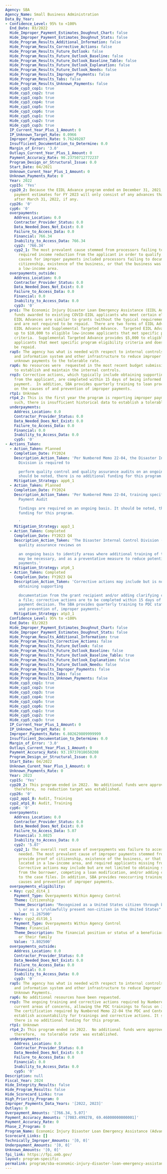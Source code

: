 ```yaml
---
Agency: SBA
Agency_Name: Small Business Administration
Data_By_Year:
- Confidence_Level: 95% to <100%
  End_Date: 03/2022
  Hide_Improper_Payment_Estimates_Doughnut_Chart: false
  Hide_Improper_Payment_Estimates_Doughnut_Stats: false
  Hide_Program_Results_Additional_Information: false
  Hide_Program_Results_Corrective_Actions: false
  Hide_Program_Results_Future_Outlook: false
  Hide_Program_Results_Future_Outlook_Baseline: false
  Hide_Program_Results_Future_Outlook_Baseline_Table: false
  Hide_Program_Results_Future_Outlook_Explanation: false
  Hide_Program_Results_Future_Outlook_Needs: false
  Hide_Program_Results_Improper_Payments: false
  Hide_Program_Results_Tabs: false
  Hide_Program_Results_Unknown_Payments: false
  Hide_cyp3_cop1: true
  Hide_cyp3_cop2: true
  Hide_cyp3_cop3: true
  Hide_cyp3_cop4: true
  Hide_cyp3_cop5: true
  Hide_cyp3_cop6: true
  Hide_cyp5_cup1: true
  Hide_cyp5_cup2: true
  Hide_cyp5_cup3: true
  IP_Current_Year_Plus_1_Amount: 0
  IP_Unknown_Target_Rate: 0.0966
  Improper_Payments_Rate: 9.76249287
  Insufficient_Documentation_to_Determine: 0.0
  Margin_of_Error: '3.0'
  Outlays_Current_Year_Plus_1_Amount: 0
  Payment_Accuracy_Rate: 90.23750712772237
  Program_Design_or_Structural_Issue: 0.0
  Start_Date: 04/2021
  Unknown_Curent_Year_Plus_1_Amount: 0
  Unknown_Payments_Rate: 0
  Year: 2022
  cyp15: 'Yes'
  cyp20_2: Because the EIDL Advance program ended on December 31, 2021, the improper
    payment estimates for FY 2023 will only consist of any advances that were disbursed
    after March 31, 2022, if any.
  cyp26: '0'
  cyp6: '0'
  overpayments:
    Address_Location: 0.0
    Contractor_Provider_Status: 0.0
    Data_Needed_Does_Not_Exist: 0.0
    Failure_to_Access_Data: 0.0
    Financial: 766.34
    Inability_to_Access_Data: 766.34
    cyp2: '766.34'
    cyp2_1: The most prevalent cause stemmed from processors failing to obtain the
      required income reduction from the applicant in order to qualify.  Additional
      causes for improper payments included processors failing to document the applicant's
      citizenship, existence of the business, or that the business was located in
      a low-income area.
  overpayments_outside:
    Address_Location: 0.0
    Contractor_Provider_Status: 0.0
    Data_Needed_Does_Not_Exist: 0.0
    Failure_to_Access_Data: 0.0
    Financial: 0.0
    Inability_to_Access_Data: 0.0
    cyp3: '0'
  pro1: The Economic Injury Disaster Loan Emergency Assistance (EIDL Advance) are
    funds awarded to existing COVID-EIDL applicants who meet certain eligibility criteria.  The
    EIDL Advances are similar to grants (without the typical requirements for grants)
    and are not required to be repaid.  There are two forms of EIDL Advances, Targeted
    EIDL Advance and Supplemental Targeted Advance.  Targeted EIDL Advance provides
    up to $10,000 to eligible low-income applicants that met specific program eligibility
    criteria.  Supplemental Targeted Advance provides $5,000 to eligible low-income
    applicants that meet specific program eligibility criteria and does not need to
    be repaid.
  rap5: The agency has what is needed with respect to internal controls, human capital
    and information system and other infrastructure to reduce improper payments and
    unknown payments to the tolerable rate.
  rap6: No resources were  requested in the most recent budget submission of the agency
    to establish and maintain the internal controls.
  rnp3: Corrective actions, which typically include obtaining supporting documentation
    from the applicant, are completed within 15 days of being informed of the improper
    payment.  In addition, SBA provides quarterly training to loan processing staff
    on the causes of and prevention of improper payments.
  rtp1: Unknown
  rtp4_2: This is the first year the program is reporting improper payment data.  As
    such, there is insufficient historical data to establish a tolerable rate.
  underpayments:
    Address_Location: 0.0
    Contractor_Provider_Status: 0.0
    Data_Needed_Does_Not_Exist: 0.0
    Failure_to_Access_Data: 0.0
    Financial: 0.0
    Inability_to_Access_Data: 0.0
    cyp5: '0'
- Actions_Taken:
  - Action_Taken: Planned
    Completion_Date: FY2024
    Description_Action_Taken: 'Per Numbered Memo 22-04, the Disaster Internal Controls
      Division is required to

      perform quality control and quality assurance audits on an ongoing basis. It
      should be noted, there is no additional funding for this program.'
    Mitigation_Strategy: app6_1
  - Action_Taken: Planned
    Completion_Date: FY2024
    Description_Action_Taken: 'Per Numbered Memo 22-04, training specific to Improper
      Payment Audit

      findings are required on an ongoing basis. It should be noted, there is no additional
      funding for this program.

      '
    Mitigation_Strategy: app3_1
  - Action_Taken: Completed
    Completion_Date: FY2023 Q4
    Description_Action_Taken: 'The Disaster Internal Control Division (DICD) conducts
      quality assurance reviews on

      an ongoing basis to identify areas where additional training of the PDC Departments
      may be necessary, and as a preventative measure to reduce potentially improper
      payments.'
    Mitigation_Strategy: atp6_1
  - Action_Taken: Completed
    Completion_Date: FY2023 Q4
    Description_Action_Taken: 'Corrective actions may include but is not limited to
      obtaining supporting

      documentation from the grant recipient and/or adding clarifying comments to
      a file; corrective actions are to be completed within 15 days of the final improper
      payment decision. The SBA provides quarterly training to PDC staff on the causes
      and prevention of, improper payments.'
    Mitigation_Strategy: atp3_1
  Confidence_Level: 95% to <100%
  End_Date: 03/2023
  Hide_Improper_Payment_Estimates_Doughnut_Chart: false
  Hide_Improper_Payment_Estimates_Doughnut_Stats: false
  Hide_Program_Results_Additional_Information: true
  Hide_Program_Results_Corrective_Actions: false
  Hide_Program_Results_Future_Outlook: false
  Hide_Program_Results_Future_Outlook_Baseline: false
  Hide_Program_Results_Future_Outlook_Baseline_Table: true
  Hide_Program_Results_Future_Outlook_Explanation: false
  Hide_Program_Results_Future_Outlook_Needs: false
  Hide_Program_Results_Improper_Payments: false
  Hide_Program_Results_Tabs: false
  Hide_Program_Results_Unknown_Payments: false
  Hide_cyp3_cop1: true
  Hide_cyp3_cop2: true
  Hide_cyp3_cop3: true
  Hide_cyp3_cop4: true
  Hide_cyp3_cop5: true
  Hide_cyp3_cop6: true
  Hide_cyp5_cup1: true
  Hide_cyp5_cup2: true
  Hide_cyp5_cup3: true
  IP_Current_Year_Plus_1_Amount: 0
  IP_Unknown_Target_Rate: 0
  Improper_Payments_Rate: 6.802629809999999
  Insufficient_Documentation_to_Determine: 0.0
  Margin_of_Error: '3.0'
  Outlays_Current_Year_Plus_1_Amount: 0
  Payment_Accuracy_Rate: 93.19737018650208
  Program_Design_or_Structural_Issue: 0.0
  Start_Date: 04/2022
  Unknown_Curent_Year_Plus_1_Amount: 0
  Unknown_Payments_Rate: 0
  Year: 2023
  cyp15: 'Yes'
  cyp20_2: This program ended in 2022.  No additional funds were approved or awarded;
    therefore,  no reduction target was established.
  cyp26: '0'
  cyp2_app1_8: Audit, Training
  cyp2_atp1_8: Audit, Training
  cyp6: '0'
  overpayments:
    Address_Location: 0.0
    Contractor_Provider_Status: 0.0
    Data_Needed_Does_Not_Exist: 0.0
    Failure_to_Access_Data: 5.07
    Financial: 3.8025
    Inability_to_Access_Data: 0.0
    cyp2: '5.07'
    cyp2_1: The overall root cause of overpayments was failure to access data/information
      needed. The most prevalent cause of improper payments stemmed from failure to
      provide proof of citizenship, existence of the business, or that business was
      located in a low-income area, and required applicants missing from application.
      Corrective actions may include but are not limited to obtaining supporting documentation
      from the borrower, competing a loan modification, and/or adding clarifying comments
      to the case files. In addition, SBA provides reoccurring training to staff on
      causes and prevention of improper payments.
  overpayments_eligibility:
  - Key: cyp2_dit4_1
    Payment_Type: Overpayments Within Agency Control
    Theme: Citizenship
    Theme_Description: "Recognized as a United States citizen through birth or naturalization,\
      \ or as a \r\nlawfully present non-citizen in the United States"
    Value: '1.267500'
  - Key: cyp2_dit16_1
    Payment_Type: Overpayments Within Agency Control
    Theme: Financial
    Theme_Description: The financial position or status of a beneficiary, recipient,
      or their family
    Value: '3.802500'
  overpayments_outside:
    Address_Location: 0.0
    Contractor_Provider_Status: 0.0
    Data_Needed_Does_Not_Exist: 0.0
    Failure_to_Access_Data: 0.0
    Financial: 0.0
    Inability_to_Access_Data: 0.0
    cyp3: '0'
  rap5: The agency has what is needed with respect to internal controls, human capital
    and information system and other infrastructure to reduce Improper Payments and
    Unknown Payments.
  rap6: No additional resources have been requested.
  rnp3: The ongoing training and corrective actions required by Numbered Memo 22-04address
    current areas of concerns, allowing the PDC trainings to focus on identified areas.
    The certification required by Numbered Memo 22-04 the PDC and Center Director
    establish accountability for trainings and corrective actions. It should be noted,
    there is no additional funding for this program.
  rtp1: Unknown
  rtp4_2: This program ended in 2022.  No additional funds were approved or awarded;
    therefore,  no tolerable rate  was established.
  underpayments:
    Address_Location: 0.0
    Contractor_Provider_Status: 0.0
    Data_Needed_Does_Not_Exist: 0.0
    Failure_to_Access_Data: 0.0
    Financial: 0.0
    Inability_to_Access_Data: 0.0
    cyp5: '0'
Description: null
Fiscal_Year: 2024
Hide_Integrity_Results: false
Hide_Program_Results: false
Hide_Scorecard_Links: true
High_Priority_Program: 0
Improper_Payments_Data_Years: '[2022, 2023]'
Outlays: 0
Overpayment_Amounts: '[766.34, 5.07]'
Payment_Accuracy_Amounts: '[7083.499278, 69.46000000000001]'
Payment_Accuracy_Rate: 0
Phase_2_Program: 0
Program_Name: Economic Injury Disaster Loan Emergency Assistance (Advance)
Scorecard_Links: []
Technically_Improper_Amounts: '[0, 0]'
Underpayment_Amounts: '[0, 0]'
Unknown_Amounts: '[0, 0]'
fpi_link: https://fpi.omb.gov/
layout: program-specific
permalink: program/sba-economic-injury-disaster-loan-emergency-assistance-advan-ea85f8e9
---
```

